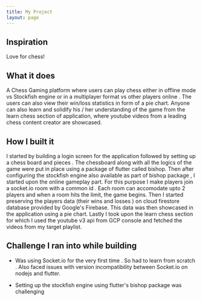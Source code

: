 ```yaml
---
title: My Project
layout: page
---
```


## Inspiration

Love for chess!

## What it does

A Chess Gaming platform where users can play chess either in offline mode vs Stockfish engine or in a multiplayer format vs other players online . The users can also view their win/loss statistics in form of a pie chart. Anyone can also learn and solidify his / her understanding of the game from the learn chess section of application, where youtube videos from a leading chess content creator are showcased.


## How I built it

I started by building a login screen for the application followed by setting up a chess board and pieces . The chessboard along with all the logics of the game were put in place using a package of flutter called bishop. Then after configuring the stockfish engine also available as part of bishop package , I started upon the online gameplay part. For this purpose I make players join a socket.io room with a common id . Each room can accomodate upto 2 players and when a room hits the limit, the game begins. Then I started preserving the players data (their wins and losses ) on cloud firestore database provided by Google's Firebase. This data was then showcased in the application using a pie chart. Lastly I took upon the learn chess section for which I used the youtube v3 api from GCP console and fetched the videos from my target playlist.

## Challenge I ran into while building 

- Was using Socket.io for the very first time . So had to learn from scratch . Also faced issues with version incompatibility between Socket.io on nodejs and flutter.

- Setting up the stockfish engine using flutter's bishop package was challenging